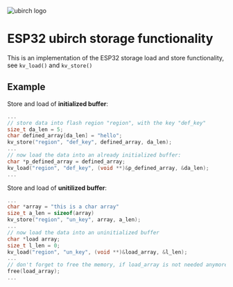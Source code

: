 ![ubirch logo](https://ubirch.de/wp-content/uploads/2018/10/cropped-uBirch_Logo.png)

# ESP32 ubirch storage functionality

This is an implementation of the ESP32 storage load and store functionality,
see `kv_load()` and `kv_store()`

## Example

Store and load of **initialized buffer**:

```c
...
// store data into flash region "region", with the key "def_key"
size_t da_len = 5;
char defined_array[da_len] = "hello";
kv_store("region", "def_key", defined_array, da_len);
...
// now load the data into an already initialized buffer:
char *p_defined_array = defined_array;
kv_load("region", "def_key", (void **)&p_defined_array, &da_len);
...
```

Store and load of **unitilized buffer**:

```c
...
char *array = "this is a char array"
size_t a_len = sizeof(array)
kv_store("region", "un_key", array, a_len);
...
// now load the data into an uninitialized buffer
char *load array;
size_t l_len = 0;
kv_load("region", "un_key", (void **)&load_array, &l_len);
...
// don't forget to free the memory, if load_array is not needed anymore
free(load_array);
...
```
